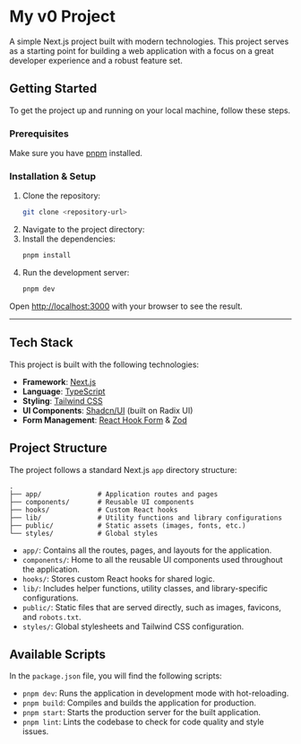 # My v0 Project

A simple Next.js project built with modern technologies. This project serves as a starting point for building a web application with a focus on a great developer experience and a robust feature set.

## Getting Started

To get the project up and running on your local machine, follow these steps.

### Prerequisites

Make sure you have [pnpm](https://pnpm.io/installation) installed.

### Installation & Setup

1.  Clone the repository:
    ```bash
    git clone <repository-url>
    ```
2.  Navigate to the project directory:
3.  Install the dependencies:
    ```bash
    pnpm install
    ```
4.  Run the development server:
    ```bash
    pnpm dev
    ```

Open [http://localhost:3000](http://localhost:3000) with your browser to see the result.

---

## Tech Stack

This project is built with the following technologies:

-   **Framework**: [Next.js](https://nextjs.org/)
-   **Language**: [TypeScript](https://www.typescriptlang.org/)
-   **Styling**: [Tailwind CSS](https://tailwindcss.com/)
-   **UI Components**: [Shadcn/UI](https://ui.shadcn.com/) (built on Radix UI)
-   **Form Management**: [React Hook Form](https://react-hook-form.com/) & [Zod](https://zod.dev/)

## Project Structure

The project follows a standard Next.js `app` directory structure:

```
.
├── app/              # Application routes and pages
├── components/       # Reusable UI components
├── hooks/            # Custom React hooks
├── lib/              # Utility functions and library configurations
├── public/           # Static assets (images, fonts, etc.)
└── styles/           # Global styles
```

-   `app/`: Contains all the routes, pages, and layouts for the application.
-   `components/`: Home to all the reusable UI components used throughout the application.
-   `hooks/`: Stores custom React hooks for shared logic.
-   `lib/`: Includes helper functions, utility classes, and library-specific configurations.
-   `public/`: Static files that are served directly, such as images, favicons, and `robots.txt`.
-   `styles/`: Global stylesheets and Tailwind CSS configuration.

## Available Scripts

In the `package.json` file, you will find the following scripts:

-   `pnpm dev`: Runs the application in development mode with hot-reloading.
-   `pnpm build`: Compiles and builds the application for production.
-   `pnpm start`: Starts the production server for the built application.
-   `pnpm lint`: Lints the codebase to check for code quality and style issues.